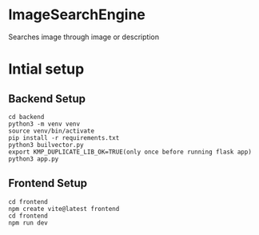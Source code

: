 # ImageSearchEngine
Searches image through image or description
# Intial setup
## Backend Setup
    cd backend
    python3 -m venv venv
    source venv/bin/activate
    pip install -r requirements.txt
    python3 builvector.py
    export KMP_DUPLICATE_LIB_OK=TRUE(only once before running flask app)
    python3 app.py
## Frontend Setup
    cd frontend
    npm create vite@latest frontend
    cd frontend
    npm run dev